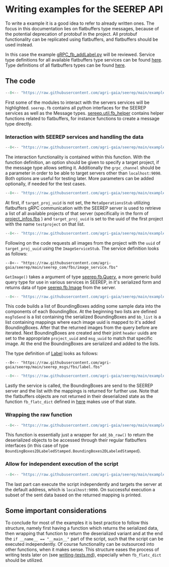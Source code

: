 # Writing examples for the SEEREP API

To write a example it is a good idea to refer to already written ones. The focus
in this documentation lies on flatbuffers type messages, because of the potential
deprecation of protobuf in the project. All protobuf functionality can be
replicated using flatbuffers, and flatbuffers should be used instead.

In this case the example
[gRPC_fb_addLabel.py](https://github.com/agri-gaia/seerep/blob/main/examples/python/gRPC/images/gRPC_fb_addLabel.py)
will be reviewed. Service type definitions for all available flatbuffers type
services can be found
[here](https://github.com/agri-gaia/seerep/tree/main/seerep_com/fbs).
Type definitions of all flatbuffers types can be found
[here](https://github.com/agri-gaia/seerep/tree/main/seerep_msgs/fbs).

## The code

```python
--8<-- "https://raw.githubusercontent.com/agri-gaia/seerep/main/examples/python/gRPC/images/gRPC_fb_addLabel.py:9:25"
```

First some of the modules to interact with the servers services will be highlighted.
`seerep.fb` contains all python interfaces for the SEEREP services as well as the
Message types. [sereep.util.fb_helper](../reference/python-helpers.md) contains
helper functions related to flatbuffers, for instance functions to create a
message type directly.

### Interaction with SEEREP services and handling the data

```python
--8<-- "https://raw.githubusercontent.com/agri-gaia/seerep/main/examples/python/gRPC/images/gRPC_fb_addLabel.py:28:31"
```

The interaction functionality is contained within this function. With the
function definition, an option should be given to specify a target project, if
the message type allows setting it. Additionally the `grpc_channel` should be a
parameter in order to be able to target servers other than `localhost:9090`.
Both options are useful for testing later. More parameters can be added
optionally, if needed for the test cases.

```python
--8<-- "https://raw.githubusercontent.com/agri-gaia/seerep/main/examples/python/gRPC/images/gRPC_fb_addLabel.py:32:52"
```

At first, if `target_proj_uuid` is not set, the `MetaOperationsStub` utilizing
flatbuffers gRPC communication with the SEEREP server is used to retrieve a list
of all available projects of that server (specifically in the form of
[project_infos.fbs](https://github.com/agri-gaia/seerep/blob/main/seerep_msgs/fbs/project_infos.fbs)
) and `target_proj_uuid` is set to the uuid of the first project with the name
`testproject` on that list.

```python
--8<-- "https://raw.githubusercontent.com/agri-gaia/seerep/main/examples/python/gRPC/images/gRPC_fb_addLabel.py:54:71"
```

Following on the code requests all images from the project with the `uuid` of
`target_proj_uuid` using the `ImageServiceStub`. The service definition looks as
follows:

```fbs
--8<-- "https://raw.githubusercontent.com/agri-gaia/seerep/main/seerep_com/fbs/image_service.fbs"
```

`GetImage()` takes a argument of type
[seerep.fb.Query](https://github.com/agri-gaia/seerep/blob/main/seerep_msgs/fbs/query.fbs),
a more generic build query type for use in various services in SEEREP, in it's
serialized form and returns data of type
[seerep.fb.Image](https://github.com/agri-gaia/seerep/blob/main/seerep_msgs/fbs/image.fbs)
from the server.

```python
--8<-- "https://raw.githubusercontent.com/agri-gaia/seerep/main/examples/python/gRPC/images/gRPC_fb_addLabel.py:73:122"
```

This code builds a list of BoundingBoxes adding some sample data into the
components of each BoundingBox. At the beginning two lists are defined `msgToSend`
is a list containing the serialized BoundingBoxes and `bb_list` is a list
containing mappings where each image uuid is mapped to it's added BoundingBoxes.
After that the returned images from the query before are iterated. Next
BoundingBoxes are created and their joint `header` uuids are set to the
appropriate `project_uuid` and `msg_uuid` to match that specific image. At the
end the BoundingBoxes are serialized and added to the lists.

The type definition of
[Label](https://github.com/agri-gaia/seerep/blob/main/seerep_msgs/fbs/label.fbs)
looks as follows:

```fbs
--8<-- "https://raw.githubusercontent.com/agri-gaia/seerep/main/seerep_msgs/fbs/label.fbs"
```

```python
--8<-- "https://raw.githubusercontent.com/agri-gaia/seerep/main/examples/python/gRPC/images/gRPC_fb_addLabel.py:113:114"
```

Lastly the service is called, the BoundingBoxes are send to the SEEREP server
and the list with the mappings is returned for further use. Note that the
flatbuffers objects are not returned in their deserialized state as the function
`fb_flatc_dict` defined in
[here](https://github.com/agri-gaia/seerep/blob/main/examples/python/gRPC/util/fb_to_dict.py)
makes use of that state.

### Wrapping the raw function

```python
--8<-- "https://raw.githubusercontent.com/agri-gaia/seerep/main/examples/python/gRPC/images/gRPC_fb_addLabel.py:128:135"
```

This function is essentially just a wrapper for `add_bb_raw()` to return the
deserialized objects to be accessed through their regular flatbuffers interfaces
(in this case of type
`BoundingBoxes2DLabeledStamped.BoundingBoxes2DLabeledStamped`).

### Allow for independent execution of the script

```python
--8<-- "https://raw.githubusercontent.com/agri-gaia/seerep/main/examples/python/gRPC/images/gRPC_fb_addLabel.py:138:144"
```

The last part can execute the script independently and targets the server at the
default address, which is `localhost:9090`. On successful execution a subset of
the sent data based on the returned mapping is printed.

## Some important considerations

To conclude for most of the examples it is best practice to follow this structure,
namely first having a function which returns the serialized data, then wrapping
that function to return the deserialized variant and at the end the
`if __name__ == "__main__"` part of the script, such that the script can be
executed independently. Of course functionality can be outsourced into other
functions, when it makes sense. This structure eases the process of writing
tests later on (see [writing-tests.md](writing-python-tests.md)), especially
when `fb_flatc_dict` should be utilized.
